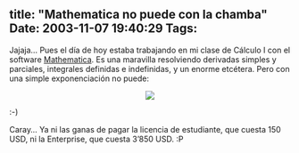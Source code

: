 title: "Mathematica no puede con la chamba"
Date: 2003-11-07 19:40:29
Tags: 
---
<p>Jajaja&#8230; Pues el día de hoy estaba trabajando en mi clase de Cálculo I con el software <a href="http://web.archive.org/web/20031125134728/http://www.wolfram.com/">Mathematica</a>. Es una maravilla resolviendo derivadas simples y parciales, integrales definidas e indefinidas, y un enorme etcétera. Pero con una simple exponenciación no puede:
</p>
<p align="center"><img src="http://web.archive.org/web/20031125134728/http://damog.net/files/screenshots/mathematica.png"/></p>
<p>


:-)

Caray&#8230; Ya ni las ganas de pagar la licencia de estudiante, que cuesta 150 USD, ni la Enterprise, que cuesta 3&#8217;850 USD. :P </p>
